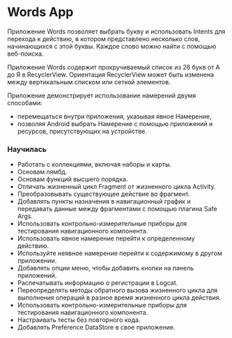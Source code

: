 # Words App

Приложение Words позволяет выбрать букву и использовать Intents для перехода к действию, в котором представлено несколько слов, начинающихся с этой буквы. Каждое слово можно найти с помощью веб-поиска.

Приложение Words содержит прокручиваемый список из 26 букв от А до Я в RecyclerView. Ориентация RecyclerView может быть изменена между вертикальным списком или сеткой элементов.

Приложение демонстрирует использование намерений двумя способами:

- перемещаться внутри приложения, указывая явное Намерение,
- позволяя Android выбрать Намерение с помощью приложений и ресурсов, присутствующих на устройстве.


### Научилась
- Работать с коллекциями, включая наборы и карты.
- Основам лямбд.
- Основам функций высшего порядка.
- Отличать жизненный цикл Fragment от жизненного цикла Activity.
- Преобразовывать существующее действие во фрагмент.
- Добавлять пункты назначения в навигационный график и передавать данные между фрагментами с помощью плагина Safe Args.
- Использовать контрольно-измерительные приборы для тестирования навигационного компонента.
- Использовать явное намерение перейти к определенному действию.
- Используйте неявное намерение перейти к содержимому в другом приложении.
- Добавлять опции меню, чтобы добавить кнопки на панель приложений.
- Распечатывать информацию о регистрации в Logcat.
- Переопределять методы обратного вызова жизненного цикла для выполнения операций в разное время жизненного цикла действия.
- Использовать контрольно-измерительные приборы для тестирования навигационного компонента.
- Настраивать тесты без повторного кода.
- Добавлять Preference DataStore в свое приложение.

